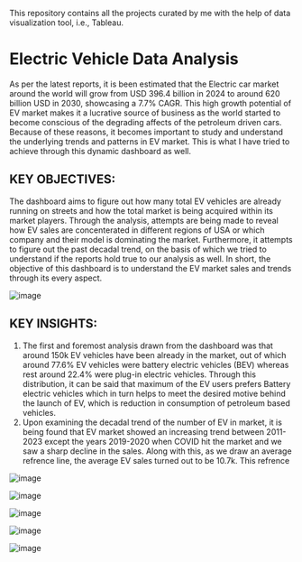 This repository contains all the projects curated by me with the help of data visualization tool, i.e., Tableau.

# Electric Vehicle Data Analysis

As per the latest reports, it is been estimated that the Electric car market around the world will grow from USD 396.4 billion in 2024 to around 620 billion USD in 2030, showcasing a 7.7% CAGR. This high growth potential of EV market makes it a lucrative source of business as the world started to become conscious of the degrading affects of the petroleum driven cars. Because of these reasons, it becomes important to study and understand the underlying trends and patterns in EV market. This is what I have tried to achieve through this dynamic dashboard as well. 

## KEY OBJECTIVES:
The dashboard aims to figure out how many total EV vehicles are already running on streets and how the total market is being acquired within its market players. Through the analysis, attempts are being made to reveal how EV sales are concenterated in different regions of USA or which company and their model is dominating the market. Furthermore, it attempts to figure out the past decadal trend, on the basis of which we tried to understand if the reports hold true to our analysis as well. In short, the objective of this dashboard is to understand the EV market sales and trends through its every aspect.

![image](https://github.com/user-attachments/assets/21bff875-583a-4ee4-be26-4a455d6efe9d)

## KEY INSIGHTS: 

1) The first and foremost analysis drawn from the dashboard was that around 150k EV vehicles have been already in the market, out of which around 77.6% EV vehicles were battery electric vehicles (BEV) whereas rest around 22.4% were plug-in electric vehicles. Through this distribution, it can be said that maximum of the EV users prefers Battery electric vehicles which in turn helps to meet the desired motive behind the launch of EV, which is reduction in consumption of petroleum based vehicles.
2) Upon examining the decadal trend of the number of EV in market, it is being found that EV market showed an increasing trend between 2011-2023 except the years 2019-2020 when COVID hit the market and we saw a sharp decline in the sales. Along with this, as we draw an average refrence line, the average EV sales turned out to be 10.7k. This refrence 

![image](https://github.com/user-attachments/assets/32df448c-9882-441b-acf0-5af191ae5c0a)

![image](https://github.com/user-attachments/assets/1cde123a-b53e-4395-b364-7a8fa13a1627)

![image](https://github.com/user-attachments/assets/3ba79b21-0c5b-439e-b2ff-1d6028d61e7f)

![image](https://github.com/user-attachments/assets/e92a2779-a5f0-4326-a011-5c1bb62e5a58)

![image](https://github.com/user-attachments/assets/a81a2656-1c05-4293-8370-12221a497c8b)




